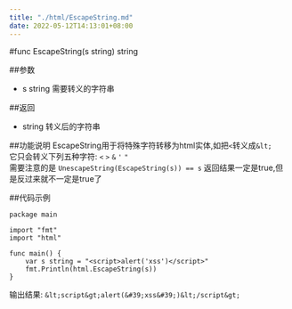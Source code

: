 ```yaml
---
title: "./html/EscapeString.md"
date: 2022-05-12T14:13:01+08:00
---
```

#func EscapeString(s string) string

##参数
- s string 需要转义的字符串

##返回
- string 转义后的字符串

##功能说明
EscapeString用于将特殊字符转移为html实体,如把`<`转义成`&lt;` 	
它只会转义下列五种字符: `<` `>` `&` `'`  `"`		
需要注意的是 `UnescapeString(EscapeString(s)) == s` 返回结果一定是true,但是反过来就不一定是true了

##代码示例

	package main
	
	import "fmt"
	import "html"
	
	func main() {
	    var s string = "<script>alert('xss')</script>"
	    fmt.Println(html.EscapeString(s))
	}

输出结果:
	`&lt;script&gt;alert(&#39;xss&#39;)&lt;/script&gt;`